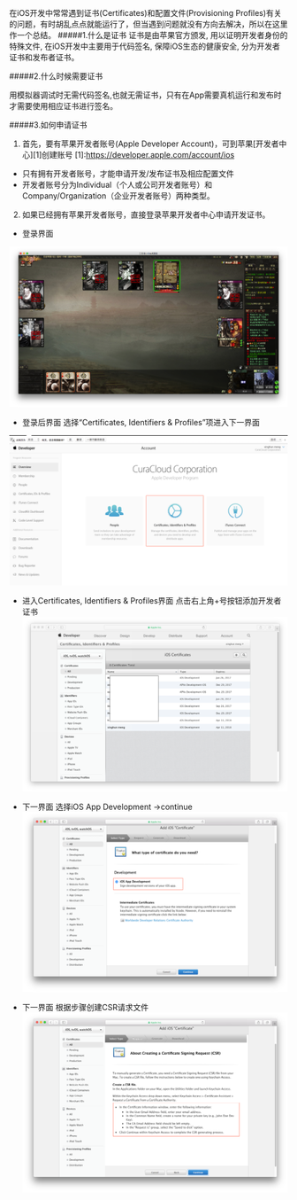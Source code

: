在iOS开发中常常遇到证书(Certificates)和配置文件(Provisioning Profiles)有关的问题，有时胡乱点点就能运行了，但当遇到问题就没有方向去解决，所以在这里作一个总结。
#####1.什么是证书
证书是由苹果官方颁发, 用以证明开发者身份的特殊文件, 在iOS开发中主要用于代码签名, 保障iOS生态的健康安全, 分为开发者证书和发布者证书。

#####2.什么时候需要证书

用模拟器调试时无需代码签名,也就无需证书，只有在App需要真机运行和发布时才需要使用相应证书进行签名。

#####3.如何申请证书

1) 首先，要有苹果开发者账号(Apple Developer Account)，可到苹果[开发者中心][1]创建账号
[1]:https://developer.apple.com/account/ios
- 只有拥有开发者账号，才能申请开发/发布证书及相应配置文件
- 开发者账号分为Individual（个人或公司开发者账号）和Company/Organization（企业开发者账号）两种类型。

2) 如果已经拥有苹果开发者账号，直接登录苹果开发者中心申请开发证书。
- 登录界面

![](/assets/pic29-1.png)

- 登录后界面
选择“Certificates, Identifiers & Profiles”项进入下一界面

![](/assets/pic29-2.png)

- 进入Certificates, Identifiers & Profiles界面
点击右上角+号按钮添加开发者证书
![](/assets/pic29-3.png)

- 下一界面
选择iOS App Development ->continue
![](/assets/pic29-4.png)

- 下一界面
根据步骤创建CSR请求文件
![](/assets/pic29-5.png)
